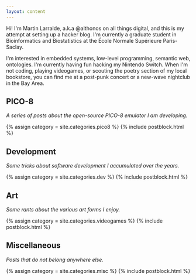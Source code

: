 ```yaml
---
layout: content
---
```


Hi! I'm Martin Larralde, a.k.a @althonos on all things digital, and this is my
attempt at setting up a hacker blog. I'm currently a graduate student in
Bioinformatics and Biostatistics at the École Normale Supérieure Paris-Saclay.

I'm interested in embedded systems, low-level programming, semantic web,
ontologies. I'm currently having fun hacking my Nintendo Switch. When I'm not
coding, playing videogames, or scouting the poetry section of my local
bookstore, you can find me at a post-punk concert or a new-wave nightclub in
the Bay Area.

## PICO-8

*A series of posts about the open-source PICO-8 emulator I am developing.*

{% assign category = site.categories.pico8 %}
{% include postblock.html %}

## Development

*Some tricks about software development I accumulated over the years.*

{% assign category = site.categories.dev %}
{% include postblock.html %}

## Art

*Some rants about the various art forms I enjoy.*

{% assign category = site.categories.videogames %}
{% include postblock.html %}

## Miscellaneous

*Posts that do not belong anywhere else.*

{% assign category = site.categories.misc %}
{% include postblock.html %}
